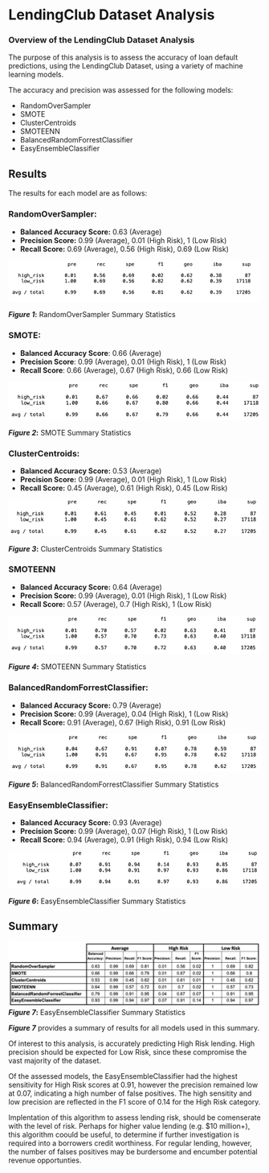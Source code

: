 # LendingClub Dataset Analysis

### **Overview of the LendingClub Dataset Analysis**
The purpose of this analysis is to assess the accuracy of loan default predictions, using the LendingClub Dataset, using a variety of machine learning models. 

The accuracy and precision was assessed for the following models:

* RandomOverSampler
* SMOTE
* ClusterCentroids
* SMOTEENN
* BalancedRandomForrestClassifier
* EasyEnsembleClassifier


## Results


The results for each model are as follows:


### RandomOverSampler:

* **Balanced Accuracy Score:** 	0.63 (Average)
* **Precision Score:** 		0.99 (Average), 0.01 (High Risk), 1 (Low Risk)
* **Recall Score:** 		0.69 (Average), 0.56 (High Risk), 0.69 (Low Risk)

![Figure 1](https://github.com/CR-HSDC/cryptocurrencies/blob/main/resources/Fig1_RandomOverSampler.png)

**_Figure 1_:** RandomOverSampler Summary Statistics

	
### SMOTE:
* **Balanced Accuracy Score**: 	0.66 (Average)
* **Precision Score**:		0.99 (Average), 0.01 (High Risk), 1 (Low Risk)
* **Recall Score**:		0.66 (Average), 0.67 (High Risk), 0.66 (Low Risk)
	
![Figure 2](https://github.com/CR-HSDC/cryptocurrencies/blob/main/resources/Fig2_SMOTE.png)

**_Figure 2_:** SMOTE Summary Statistics
	
### ClusterCentroids:
* **Balanced Accuracy Score:** 	0.53 (Average)
* **Precision Score:**		0.99 (Average), 0.01 (High Risk), 1 (Low Risk)
* **Recall Score:**		0.45 (Average), 0.61 (High Risk), 0.45 (Low Risk)

![Figure 3](https://github.com/CR-HSDC/cryptocurrencies/blob/main/resources/Fig3_ClusterCentroids.png)

**_Figure 3_:** ClusterCentroids Summary Statistics


### SMOTEENN
* **Balanced Accuracy Score:** 	0.64 (Average)
* **Precision Score:** 		0.99 (Average), 0.01 (High Risk), 1 (Low Risk)
* **Recall Score:**		0.57 (Average), 0.7 (High Risk), 1 (Low Risk)

![Figure 4](https://github.com/CR-HSDC/cryptocurrencies/blob/main/resources/Fig4_SMOTEENN.png)

**_Figure 4_:** SMOTEENN Summary Statistics

### BalancedRandomForrestClassifier:
* **Balanced Accuracy Score:** 	0.79 (Average)
* **Precision Score:**		0.99 (Average), 0.04 (High Risk), 1 (Low Risk)
* **Recall Score:**		0.91 (Average), 0.67 (High Risk), 0.91 (Low Risk)

![Figure 5](https://github.com/CR-HSDC/cryptocurrencies/blob/main/resources/Fig5_BalancedRandomForestClassifier.png)

**_Figure 5_:** BalancedRandomForrestClassifier Summary Statistics

### EasyEnsembleClassifier:
* **Balanced Accuracy Score:** 	0.93 (Average)
* **Precision Score:**		0.99 (Average), 0.07 (High Risk), 1 (Low Risk)
* **Recall Score:**		0.94 (Average), 0.91 (High Risk), 0.94 (Low Risk)

![Figure 6](https://github.com/CR-HSDC/cryptocurrencies/blob/main/resources/Fig6_EasyEnsembleClassifer.png)

**_Figure 6_:** EasyEnsembleClassifier Summary Statistics


## Summary 

![Figure 7](https://github.com/CR-HSDC/cryptocurrencies/blob/main/resources/Fig7_Summary.png)
**_Figure 7_:** EasyEnsembleClassifier Summary Statistics

***Figure 7*** provides a summary of results for all models used in this summary.

Of interest to this analysis, is accurately predicting High Risk lending. High precision should be expected for Low Risk, since these compromise the vast majority of the dataset. 

Of the assessed models, the EasyEnsembleClassifier had the highest sensitivity for High Risk scores at 0.91, however the precision remained low at 0.07, indicating a high number of false positives. The high sensitity and low precision are reflected in the F1 score of 0.14 for the High Risk category.

Implentation of this algorithm to assess lending risk, should be comenserate with the level of risk. Perhaps for higher value lending (e.g. $10 million+), this algorithm coould be useful, to determine if further investigation is required into a borrowers credit worthiness. For regular lending, however, the number of falses positives may be burdersome and encumber potential revenue opportunties. 
